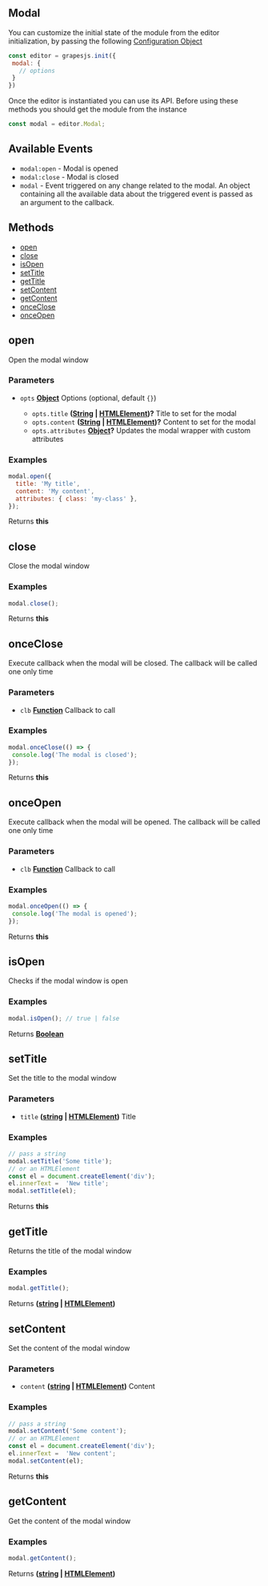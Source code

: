 <!-- Generated by documentation.js. Update this documentation by updating the source code. -->

## Modal

You can customize the initial state of the module from the editor initialization, by passing the following [Configuration Object][1]

```js
const editor = grapesjs.init({
 modal: {
   // options
 }
})
```

Once the editor is instantiated you can use its API. Before using these methods you should get the module from the instance

```js
const modal = editor.Modal;
```

## Available Events

*   `modal:open` - Modal is opened
*   `modal:close` - Modal is closed
*   `modal` - Event triggered on any change related to the modal. An object containing all the available data about the triggered event is passed as an argument to the callback.

## Methods

*   [open][2]
*   [close][3]
*   [isOpen][4]
*   [setTitle][5]
*   [getTitle][6]
*   [setContent][7]
*   [getContent][8]
*   [onceClose][9]
*   [onceOpen][10]

## open

Open the modal window

### Parameters

*   `opts` **[Object][11]** Options (optional, default `{}`)

    *   `opts.title` **([String][12] | [HTMLElement][13])?** Title to set for the modal
    *   `opts.content` **([String][12] | [HTMLElement][13])?** Content to set for the modal
    *   `opts.attributes` **[Object][11]?** Updates the modal wrapper with custom attributes

### Examples

```javascript
modal.open({
  title: 'My title',
  content: 'My content',
  attributes: { class: 'my-class' },
});
```

Returns **this** 

## close

Close the modal window

### Examples

```javascript
modal.close();
```

Returns **this** 

## onceClose

Execute callback when the modal will be closed.
The callback will be called one only time

### Parameters

*   `clb` **[Function][14]** Callback to call

### Examples

```javascript
modal.onceClose(() => {
 console.log('The modal is closed');
});
```

Returns **this** 

## onceOpen

Execute callback when the modal will be opened.
The callback will be called one only time

### Parameters

*   `clb` **[Function][14]** Callback to call

### Examples

```javascript
modal.onceOpen(() => {
 console.log('The modal is opened');
});
```

Returns **this** 

## isOpen

Checks if the modal window is open

### Examples

```javascript
modal.isOpen(); // true | false
```

Returns **[Boolean][15]** 

## setTitle

Set the title to the modal window

### Parameters

*   `title` **([string][12] | [HTMLElement][13])** Title

### Examples

```javascript
// pass a string
modal.setTitle('Some title');
// or an HTMLElement
const el = document.createElement('div');
el.innerText =  'New title';
modal.setTitle(el);
```

Returns **this** 

## getTitle

Returns the title of the modal window

### Examples

```javascript
modal.getTitle();
```

Returns **([string][12] | [HTMLElement][13])** 

## setContent

Set the content of the modal window

### Parameters

*   `content` **([string][12] | [HTMLElement][13])** Content

### Examples

```javascript
// pass a string
modal.setContent('Some content');
// or an HTMLElement
const el = document.createElement('div');
el.innerText =  'New content';
modal.setContent(el);
```

Returns **this** 

## getContent

Get the content of the modal window

### Examples

```javascript
modal.getContent();
```

Returns **([string][12] | [HTMLElement][13])** 

[1]: https://github.com/artf/grapesjs/blob/master/src/modal_dialog/config/config.ts

[2]: #open

[3]: #close

[4]: #isopen

[5]: #settitle

[6]: #gettitle

[7]: #setcontent

[8]: #getcontent

[9]: #onceclose

[10]: #onceopen

[11]: https://developer.mozilla.org/docs/Web/JavaScript/Reference/Global_Objects/Object

[12]: https://developer.mozilla.org/docs/Web/JavaScript/Reference/Global_Objects/String

[13]: https://developer.mozilla.org/docs/Web/HTML/Element

[14]: https://developer.mozilla.org/docs/Web/JavaScript/Reference/Statements/function

[15]: https://developer.mozilla.org/docs/Web/JavaScript/Reference/Global_Objects/Boolean
